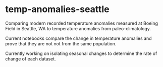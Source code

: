 # temp-anomalies-seattle
Comparing modern recorded temperature anomalies measured at Boeing Field in Seattle, WA to temperature anomalies from paleo-climatology.

Current notebooks compare the change in temperature anomalies and prove that they are not not from the same population.

Currently working on isolating seasonal changes to determine the rate of change of each dataset.

